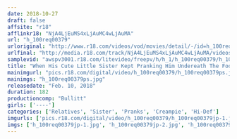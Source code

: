 ```yaml
---
date: 2018-10-27
draft: false
affsite: "r18"
afflinkr18: "NjA4LjEuMS4xLjAuMC4wLjAuMA"
url: "h_100req00379"
urloriginal: "http://www.r18.com/videos/vod/movies/detail/-/id=h_100req00379"
urlfinal: "http://media.r18.com/track/NjA4LjEuMS4xLjAuMC4wLjAuMA/videos/vod/movies/detail/-/id=h_100req00379"
samplevid: "awspv3001.r18.com/litevideo/freepv/h/h_1/h_100req00379/h_100req00379_dmb_w.mp4"
title: "When His Cute Little Sister Kept Pranking Him Undereath The Foot Warmer, This Big Brother-In-Law Could No Longer Control His Lust And Committed Wicked Incest Creampie Raw Footage Sex 2"
mainimgurl: "pics.r18.com/digital/video/h_100req00379/h_100req00379ps.jpg"
mainimgs: "h_100req00379ps.jpg"
releasedate: "Feb. 10, 2018"
duration: 182
productioncomp: "Bullitt"
girls: ['----']
categories: ['Relatives', 'Sister', 'Pranks', 'Creampie', 'Hi-Def']
imgurls: ['pics.r18.com/digital/video/h_100req00379/h_100req00379jp-1.jpg', 'pics.r18.com/digital/video/h_100req00379/h_100req00379jp-2.jpg', 'pics.r18.com/digital/video/h_100req00379/h_100req00379jp-3.jpg', 'pics.r18.com/digital/video/h_100req00379/h_100req00379jp-4.jpg', 'pics.r18.com/digital/video/h_100req00379/h_100req00379jp-5.jpg', 'pics.r18.com/digital/video/h_100req00379/h_100req00379jp-6.jpg', 'pics.r18.com/digital/video/h_100req00379/h_100req00379jp-7.jpg', 'pics.r18.com/digital/video/h_100req00379/h_100req00379jp-8.jpg', 'pics.r18.com/digital/video/h_100req00379/h_100req00379jp-9.jpg', 'pics.r18.com/digital/video/h_100req00379/h_100req00379jp-10.jpg', 'pics.r18.com/digital/video/h_100req00379/h_100req00379jp-11.jpg', 'pics.r18.com/digital/video/h_100req00379/h_100req00379jp-12.jpg', 'pics.r18.com/digital/video/h_100req00379/h_100req00379jp-13.jpg', 'pics.r18.com/digital/video/h_100req00379/h_100req00379jp-14.jpg', 'pics.r18.com/digital/video/h_100req00379/h_100req00379jp-15.jpg', 'pics.r18.com/digital/video/h_100req00379/h_100req00379jp-16.jpg', 'pics.r18.com/digital/video/h_100req00379/h_100req00379jp-17.jpg', 'pics.r18.com/digital/video/h_100req00379/h_100req00379jp-18.jpg', 'pics.r18.com/digital/video/h_100req00379/h_100req00379jp-19.jpg', 'pics.r18.com/digital/video/h_100req00379/h_100req00379jp-20.jpg']
imgs: ['h_100req00379jp-1.jpg', 'h_100req00379jp-2.jpg', 'h_100req00379jp-3.jpg', 'h_100req00379jp-4.jpg', 'h_100req00379jp-5.jpg', 'h_100req00379jp-6.jpg', 'h_100req00379jp-7.jpg', 'h_100req00379jp-8.jpg', 'h_100req00379jp-9.jpg', 'h_100req00379jp-10.jpg', 'h_100req00379jp-11.jpg', 'h_100req00379jp-12.jpg', 'h_100req00379jp-13.jpg', 'h_100req00379jp-14.jpg', 'h_100req00379jp-15.jpg', 'h_100req00379jp-16.jpg', 'h_100req00379jp-17.jpg', 'h_100req00379jp-18.jpg', 'h_100req00379jp-19.jpg', 'h_100req00379jp-20.jpg']
---
```

